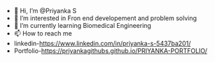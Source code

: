 - 👋 Hi, I’m @Priyanka S
- 👀 I’m interested in Fron end developement and problem solving 
- 🌱 I’m currently learning Biomedical Engineering
- 📫 How to reach me 
- linkedin-https://www.linkedin.com/in/priyanka-s-5437ba201/
- Portfolio-https://priyankagithubs.github.io/PRIYANKA-PORTFOLIO/



<!---
PriyankagithubS/PriyankagithubS is a ✨ special ✨ repository because its `README.md` (this file) appears on your GitHub profile.
You can click the Preview link to take a look at your changes.
--->

